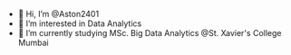 - 👋 Hi, I’m @Aston2401
- 👀 I’m interested in Data Analytics
- 🌱 I’m currently studying MSc. Big Data Analytics @St. Xavier's College Mumbai
<!---
Aston2401/Aston2401 is a ✨ special ✨ repository because its `README.md` (this file) appears on your GitHub profile.
You can click the Preview link to take a look at your changes.
--->
